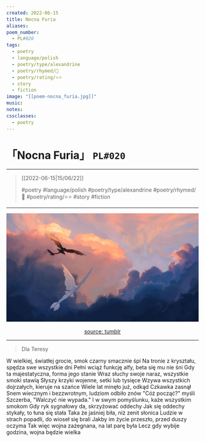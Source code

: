 ```yaml
---
created: 2022-06-15
title: Nocna Furia
aliases:
poem_number:
  - PL#020
tags:
  - poetry
  - language/polish
  - poetry/type/alexandrine
  - poetry/rhymed/🔴
  - poetry/rating/⭐⭐
  - story
  - fiction
image: "[[poem-nocna_furia.jpg]]"
music:
notes:
cssclasses:
  - poetry
---
```

# 「Nocna Furia」 `PL#020`

---

> [[2022-06-15|15/06/22]]
> 
> #poetry 
> #language/polish 
> #poetry/type/alexandrine
> #poetry/rhymed/🔴 
> #poetry/rating/⭐⭐ 
> #story #fiction 

---

![poem-nocna_furia](../!art/poem-nocna_furia.jpg)


<center class="img_caption"><a href="https://alaeries.tumblr.com/post/174638428841/let-the-wind-carry-us-im-real-excited-for" class="source-link">source: tumblr</a></center>

---

> Dla Teresy

W wielkiej, światłej grocie, smok czarny smacznie śpi
Na tronie z kryształu, spędza swe wszystkie dni
Pełni wciąż funkcję alfy, beta się mu nie śni
Gdy ta majestatyczna, forma jego stanie
Wraz słuchy swoje naraz, wszystkie smoki stawią
Słyszy krzyki wojenne, setki lub tysięce
Wzywa wszystkich dojrzałych, kieruje na szańce
Wiele lat minęło już, odkąd Czkawka zasnął
Snem wiecznym i bezzwrotnym, ludziom odbiło znów
"Cóż począć?" myśli Szczerba, "Walczyć nie wypada."
I w swym pomyślunku, każe wszystkim smokom
Gdy ryk sygnałowy da, skrzyżować oddechy
Jak się oddechy stykały, to łuna się stała
Taka że jaśniej biła, niż zenit słonica
Ludzie w strach popadli, do wioseł się brali
Jakby im życie przeszło, przed duszy oczyma
Tak więc wojna zażegnana, na lat parę była
Lecz gdy wybije godzina, wojna będzie wielka